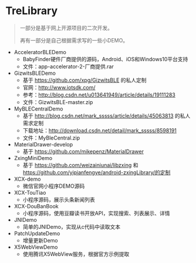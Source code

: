 # TreLibrary

> 一部分是基于网上开源项目的二次开发。
>
> 再有一部分是自己根据需求写的一些小DEMO。

- AcceleratorBLEDemo
  - BabyFinder硬件厂商提供的源码，Android、iOS和Windows10平台支持
  - 文件：app-accelerator-2-厂商提供.rar
- GizwitsBLEDemo
  - 基于 https://github.com/xpg/GizwitsBLE 的私人定制
  - 官网：http://www.iotsdk.com/
  - 参考：http://blog.csdn.net/u013641949/article/details/19111283
  - 文件：GizwitsBLE-master.zip
- MyBLECentralDemo
  - 基于 http://blog.csdn.net/mark_sssss/article/details/45063813 的私人需求定制
  - 下载地址：http://download.csdn.net/detail/mark_sssss/8598191
  - 文件：MyBleCentral.zip
- MaterialDrawer-develop
  - 基于 https://github.com/mikepenz/MaterialDrawer
- ZxingMiniDemo
  - 基于 https://github.com/weizainiunai/libzxing 和 https://github.com/yipianfengye/android-zxingLibrary/的定制
- XCX-demo
	- 微信官网小程序DEMO源码	
- XCX-TouTiao
	- 小程序源码，展示头条新闻列表
- XCX-DouBanBook
	- 小程序源码，使用豆瓣读书开放API，实现搜索、列表展示、详情
- JNIDemo
	- 简单的JNIDemo，实现从c代码中读取文本
- PatchUpdateDemo
	- 增量更新Demo
- X5WebViewDemo
	- 使用腾讯X5WebView服务，根据官方示例提取
